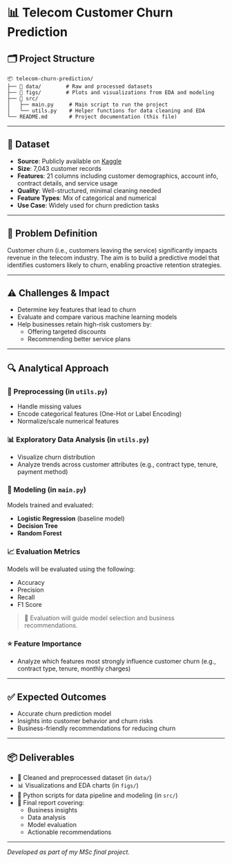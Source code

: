 # 📊 Telecom Customer Churn Prediction

## 🗂️ Project Structure

```text
📦 telecom-churn-prediction/
├── 📁 data/        # Raw and processed datasets
├── 📁 figs/        # Plots and visualizations from EDA and modeling
├── 📁 src/
│   ├── main.py     # Main script to run the project
│   └── utils.py    # Helper functions for data cleaning and EDA
└── README.md       # Project documentation (this file)
```
---

## 📁 Dataset

- **Source**: Publicly available on [Kaggle](https://www.kaggle.com/)
- **Size**: 7,043 customer records
- **Features**: 21 columns including customer demographics, account info, contract details, and service usage
- **Quality**: Well-structured, minimal cleaning needed
- **Feature Types**: Mix of categorical and numerical
- **Use Case**: Widely used for churn prediction tasks

---

## 📌 Problem Definition

Customer churn (i.e., customers leaving the service) significantly impacts revenue in the telecom industry. The aim is to build a predictive model that identifies customers likely to churn, enabling proactive retention strategies.

---

## ⚠️ Challenges & Impact

- Determine key features that lead to churn
- Evaluate and compare various machine learning models
- Help businesses retain high-risk customers by:
  - Offering targeted discounts
  - Recommending better service plans

---

## 🔍 Analytical Approach

### 🔧 Preprocessing (in `utils.py`)
- Handle missing values
- Encode categorical features (One-Hot or Label Encoding)
- Normalize/scale numerical features

### 📊 Exploratory Data Analysis (in `utils.py`)
- Visualize churn distribution
- Analyze trends across customer attributes (e.g., contract type, tenure, payment method)

### 🤖 Modeling (in `main.py`)
Models trained and evaluated:
- **Logistic Regression** (baseline model)
- **Decision Tree**
- **Random Forest**

### 📈 Evaluation Metrics
Models will be evaluated using the following:
- Accuracy
- Precision
- Recall
- F1 Score

> 📌 Evaluation will guide model selection and business recommendations.

### ⭐ Feature Importance
- Analyze which features most strongly influence customer churn (e.g., contract type, tenure, monthly charges)

---

## ✅ Expected Outcomes

- Accurate churn prediction model
- Insights into customer behavior and churn risks
- Business-friendly recommendations for reducing churn

---

## 📦 Deliverables

- 📁 Cleaned and preprocessed dataset (in `data/`)
- 📊 Visualizations and EDA charts (in `figs/`)
- 🐍 Python scripts for data pipeline and modeling (in `src/`)
- 📄 Final report covering:
  - Business insights
  - Data analysis
  - Model evaluation
  - Actionable recommendations

---

_Developed as part of my MSc final project._